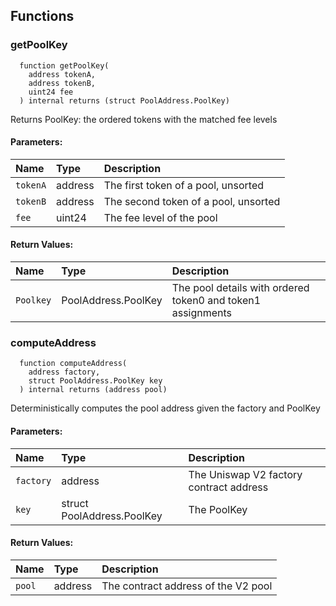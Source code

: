 ## Functions

### getPoolKey

```solidity
  function getPoolKey(
    address tokenA,
    address tokenB,
    uint24 fee
  ) internal returns (struct PoolAddress.PoolKey)
```

Returns PoolKey: the ordered tokens with the matched fee levels

#### Parameters:

| Name     | Type    | Description                          |
| :------- | :------ | :----------------------------------- |
| `tokenA` | address | The first token of a pool, unsorted  |
| `tokenB` | address | The second token of a pool, unsorted |
| `fee`    | uint24  | The fee level of the pool            |

#### Return Values:

| Name      | Type                | Description                                                 |
| :-------- | :------------------ | :---------------------------------------------------------- |
| `Poolkey` | PoolAddress.PoolKey | The pool details with ordered token0 and token1 assignments |

### computeAddress

```solidity
  function computeAddress(
    address factory,
    struct PoolAddress.PoolKey key
  ) internal returns (address pool)
```

Deterministically computes the pool address given the factory and PoolKey

#### Parameters:

| Name      | Type                       | Description                             |
| :-------- | :------------------------- | :-------------------------------------- |
| `factory` | address                    | The Uniswap V2 factory contract address |
| `key`     | struct PoolAddress.PoolKey | The PoolKey                             |

#### Return Values:

| Name   | Type    | Description                         |
| :----- | :------ | :---------------------------------- |
| `pool` | address | The contract address of the V2 pool |
